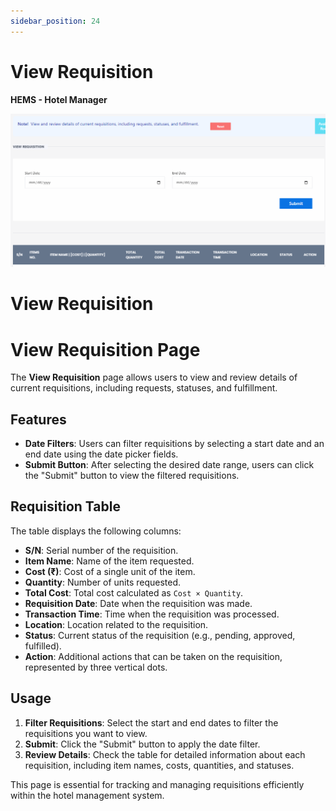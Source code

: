```yaml
---
sidebar_position: 24
---
```


# View Requisition

**HEMS - Hotel Manager**

![HEMS Registration](../../static/img/viewrequisition.png "HEMS Registration")

# View Requisition

# View Requisition Page

The **View Requisition** page allows users to view and review details of current requisitions, including requests, statuses, and fulfillment.

## Features

- **Date Filters**: Users can filter requisitions by selecting a start date and an end date using the date picker fields.
- **Submit Button**: After selecting the desired date range, users can click the "Submit" button to view the filtered requisitions.

## Requisition Table

The table displays the following columns:

- **S/N**: Serial number of the requisition.
- **Item Name**: Name of the item requested.
- **Cost (₹)**: Cost of a single unit of the item.
- **Quantity**: Number of units requested.
- **Total Cost**: Total cost calculated as `Cost × Quantity`.
- **Requisition Date**: Date when the requisition was made.
- **Transaction Time**: Time when the requisition was processed.
- **Location**: Location related to the requisition.
- **Status**: Current status of the requisition (e.g., pending, approved, fulfilled).
- **Action**: Additional actions that can be taken on the requisition, represented by three vertical dots.

## Usage

1. **Filter Requisitions**: Select the start and end dates to filter the requisitions you want to view.
2. **Submit**: Click the "Submit" button to apply the date filter.
3. **Review Details**: Check the table for detailed information about each requisition, including item names, costs, quantities, and statuses.

This page is essential for tracking and managing requisitions efficiently within the hotel management system.
